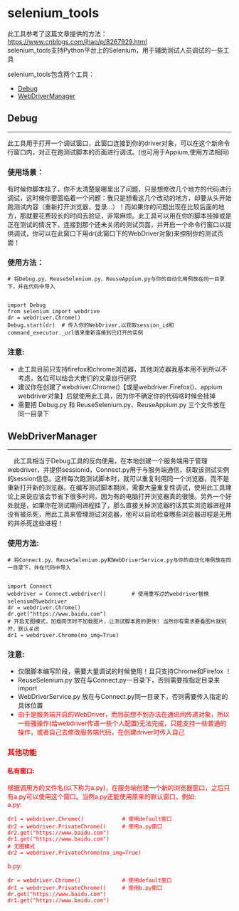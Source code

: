 # selenium_tools
此工具参考了这篇文章提供的方法：https://www.cnblogs.com/jhao/p/8267929.html  
selenium_tools支持Python平台上的Selenium，用于辅助测试人员调试的一些工具  
  
selenium_tools包含两个工具：  
* [Debug](#debug)
* [WebDriverManager](#webdrivermanager) 

## Debug
---
 此工具用于打开一个调试窗口，此窗口连接到你的driver对象，可以在这个新命令行窗口内，对正在跑测试脚本的页面进行调试。(也可用于Appium,使用方法相同)  
### 使用场景：  
 有时候你脚本挂了，你不太清楚是哪里出了问题，只是想修改几个地方的代码进行调试，这时候你要面临着一个问题：我只是想看这几个改动的地方，却要从头开始跑测试内容（重新打开浏览器，登录...）！而如果你的问题出现在比较后面的地方，那就要花费较长的时间去验证，非常麻烦。此工具可以用在你的脚本挂掉或是正在测试的情况下，连接到那个还未关闭的测试页面，并开启一个命令行窗口以提供调试，你可以在此窗口下用dr(此窗口下的WebDriver对象)来控制你的测试页面！
### 使用方法：  

    # 将Debug.py、ReuseSelenium.py、ReuseAppium.py与你的自动化用例放在同一目录下，并在代码中导入
    
    
    import Debug
    from selenium import webdrive
    dr = webdriver.Chrome()
    Debug.start(dr)  # 传入你的WebDriver,以获取session_id和command_executor._url值来重新连接到已打开的实例
    
### 注意:  
* 此工具目前只支持firefox和chrome浏览器，其他浏览器我基本用不到所以不考虑，各位可以结合大佬们的文章自行研究  
* 建议你在创建了webdriver.Chrome()【或是webdriver.Firefox()、appium webdriver对象】后就使用此工具，因为你不确定你的代码啥时候会挂掉  
* 需要把 Debug.py 和 ReuseSelenium.py、ReuseAppium.py 三个文件放在同一目录下  
      
## WebDriverManager
---
　此工具相当于Debug工具的反向使用，在本地创建一个服务端用于管理webdriver，并提供sessionid，Connect.py用于与服务端通信，获取该测试实例的session信息。这样每次跑测试脚本时，就可以重复利用同一个浏览器，而不是重新打开新的浏览器。在编写测试脚本期间，需要大量重复性调试，使用此工具理论上来说应该会节省下很多时间，因为有的电脑打开浏览器真的很慢。另外一个好处就是，如果你在测试期间进程挂了，那么直接关掉浏览器的话其实浏览器进程并没有被杀死，用此工具来管理测试浏览器，他可以自动检查哪些浏览器进程是无用的并杀死这些进程！
### 使用方法:  

    # 将Connect.py、ReuseSelenium.py和WebDriverService.py与你的自动化用例放在同一目录下，并在代码中导入
    
    
    import Connect
    webdriver = Connect.webdriver()        # 使用重写过的webdriver替换selenium的webdriver
    dr = webdriver.Chrome()
    dr.get("https://www.baidu.com")
    # 开启无图模式，加载网页时不加载图片，让测试脚本跑的更快! 当然你有需求要看图片就别开，默认关闭
    dr1 = webdriver.Chrome(no_img=True)

### 注意:
* 仅限脚本编写阶段，需要大量调试的时候使用！且只支持Chrome和Firefox ！
* ReuseSelenium.py 放在与Connect.py一目录下，否则需要按指定目录来import
* WebDriverService.py 放在与Connect.py同一目录下，否则需要传入指定的具体位置
* <font color=#F00>由于是服务端开启的WebDriver，而目前想不到办法在通讯间传递对象，所以一些骚操作(给webdriver传递一些个人配置)无法完成，只能支持一些普通的操作，或者自己去修改服务端代码，在创建driver时传入自己

### 其他功能
#### 私有窗口:  
根据调用方的文件名(以下称为a.py)，在服务端创建一个新的浏览器窗口，之后只有a.py可以使用这个窗口。当然a.py还能使用原来的默认窗口，例如:  
a.py:

    dr1 = webdriver.Chrome()            # 使用default窗口
    dr2 = webdriver.PrivateChrome()     # 使用a.py窗口
    dr2.get("https://www.baidu.com")
    dr1.get("https://www.baidu.com")
    # 无图模式
    dr2 = webdriver.PrivateChrome(no_img=True)

b.py:

    dr = webdriver.Chrome()             # 使用default窗口
    dr1 = webdriver.PrivateChrome()     # 使用b.py窗口
    dr.get("https://www.baidu.com")
    dr1.get("https://www.baidu.com")
